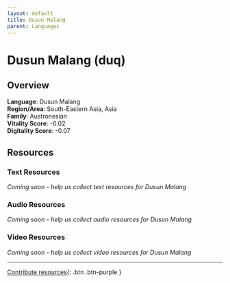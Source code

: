 ```yaml
---
layout: default
title: Dusun Malang
parent: Languages
---
```


# Dusun Malang (duq)

## Overview

**Language**: Dusun Malang  
**Region/Area**: South-Eastern Asia, Asia  
**Family**: Austronesian  
**Vitality Score**: -0.02  
**Digitality Score**: -0.07  

## Resources

### Text Resources
*Coming soon - help us collect text resources for Dusun Malang*

### Audio Resources
*Coming soon - help us collect audio resources for Dusun Malang*

### Video Resources
*Coming soon - help us collect video resources for Dusun Malang*

---

[Contribute resources](https://fairtrain.github.io/){: .btn .btn-purple }
